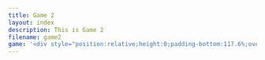 ```yaml
--- 
title: Game 2
layout: index
description: This is Game 2
filename: game2
game: '<div style="position:relative;height:0;padding-bottom:117.6%;overflow:hidden;"><iframe style="position:absolute;top:0;left:0;width:80%;height:100%;" src="https://arcade.makecode.com/---run?id=_E8K3gY03z4Ah" allowfullscreen="allowfullscreen" sandbox="allow-popups allow-forms allow-scripts allow-same-origin" frameborder="0"></iframe></div>'
--- 
```

